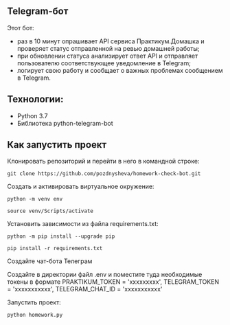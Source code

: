 ## Telegram-бот
Этот бот:
- раз в 10 минут опрашивает API сервиса Практикум.Домашка и проверяет статус отправленной на ревью домашней работы;
- при обновлении статуса анализирует ответ API и отправляет пользователю соответствующее уведомление в Telegram;
- логирует свою работу и сообщает о важных проблемах сообщением в Telegram.

## Технологии:
- Python 3.7
- Библиотека python-telegram-bot

## Как запустить проект

Клонировать репозиторий и перейти в него в командной строке:

```
git clone https://github.com/pozdnysheva/homework-check-bot.git
```

Cоздать и активировать виртуальное окружение:

```
python -m venv env
```

```
source venv/Scripts/activate
```

Установить зависимости из файла requirements.txt:

```
python -m pip install --upgrade pip
```

```
pip install -r requirements.txt
```
Создайте чат-бота Телеграм

Создайте в директории файл .env и поместите туда необходимые токены в формате PRAKTIKUM_TOKEN = 'ххххххххх', TELEGRAM_TOKEN = 'ххххххххххх', TELEGRAM_CHAT_ID = 'ххххххххххх'

Запустить проект:

```
python homework.py
```
